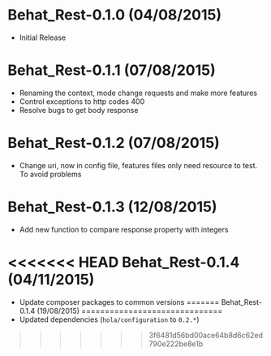Behat_Rest-0.1.0 (04/08/2015)
==============================
- Initial Release

Behat_Rest-0.1.1 (07/08/2015)
==============================
- Renaming the context, mode change requests and make more features
- Control exceptions to http codes 400
- Resolve bugs to get body response

Behat_Rest-0.1.2 (07/08/2015)
==============================
- Change uri, now in config file, features files only need resource to test. To avoid problems

Behat_Rest-0.1.3 (12/08/2015)
==============================
- Add new function to compare response property with integers

<<<<<<< HEAD
Behat_Rest-0.1.4 (04/11/2015)
==============================
- Update composer packages to common versions
=======
Behat_Rest-0.1.4 (19/08/2015)
==============================
- Updated dependencies (`hola/configuration` to `0.2.*`)
>>>>>>> 3f6481d56bd00ace64b8d6c62ed790e222be8e1b
